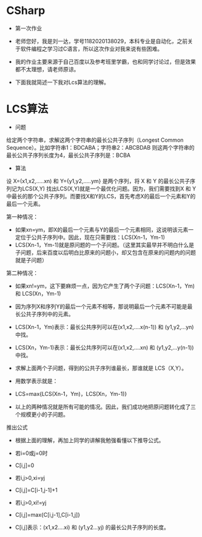 # CSharp
- 第一次作业

- 老师您好，我是刘一达，学号1182020138029，本科专业是自动化，之前关于软件编程之学习过C语言，所以这次作业对我来说有些困难。

- 我的作业主要来源于自己百度以及参考班里学霸，也和同学讨论过，但是效果都不太理想，请老师原谅。

- 下面我就简述一下我对Lcs算法的理解。

# LCS算法
- 问题

给定两个字符串，求解这两个字符串的最长公共子序列（Longest Common Sequence）。比如字符串1：BDCABA；字符串2：ABCBDAB
则这两个字符串的最长公共子序列长度为4，最长公共子序列是：BCBA

- 算法

设 X=(x1,x2,.....xn) 和 Y={y1,y2,.....ym} 是两个序列，将 X 和 Y 的最长公共子序列记为LCS(X,Y)
找出LCS(X,Y)就是一个最优化问题。因为，我们需要找到X 和 Y中最长的那个公共子序列。而要找X和Y的LCS，首先考虑X的最后一个元素和Y的最后一个元素。

第一种情况：

- 如果xn=ym，即X的最后一个元素与Y的最后一个元素相同，这说明该元素一定位于公共子序列中。因此，现在只需要找：LCS(Xn-1，Ym-1)
- LCS(Xn-1，Ym-1)就是原问题的一个子问题。（这里其实最早并不明白什么是子问题，后来百度以后明白比原来的问题小，却又包含在原来的问题内的问题就是子问题）

第二种情况：

- 如果xn!=ym，这下要麻烦一点，因为它产生了两个子问题：LCS(Xn-1，Ym) 和 LCS(Xn，Ym-1)
- 因为序列X和序列Y的最后一个元素不相等，那说明最后一个元素不可能是最长公共子序列中的元素。
- LCS(Xn-1，Ym)表示：最长公共序列可以在(x1,x2,....x(n-1)) 和 (y1,y2,...yn)中找。
- LCS(Xn，Ym-1)表示：最长公共序列可以在(x1,x2,....xn) 和 (y1,y2,...y(n-1))中找。
- 求解上面两个子问题，得到的公共子序列谁最长，那谁就是 LCS（X,Y）。
- 用数学表示就是：
- LCS=max{LCS(Xn-1，Ym)，LCS(Xn，Ym-1)}

- 以上的两种情况就是所有可能的情况。因此，我们成功地把原问题转化成了三个规模更小的子问题。

推出公式

- 根据上面的理解，再加上同学的讲解我勉强看懂以下推导公式。

- 若i=0或j=0时
- C[i,j]=0 

- 若i,j>0,xi=yj
- C[i,j]=C[i-1,j-1]+1
 
- 若i,j>0,xi!=yj
- C[i,j]=max{C[i,j-1],C[i-1,j]}  

- C[i,j]表示：(x1,x2....xi) 和 (y1,y2...yj) 的最长公共子序列的长度。